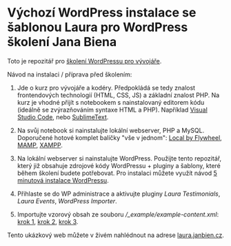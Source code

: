 # Výchozí WordPress instalace se šablonou Laura pro WordPress školení Jana Biena

Toto je repozitář pro [školení WordPressu pro vývojáře](https://www.webmistr.wtf/skoleni/). 

Návod na instalaci / příprava před školením:

1) Jde o kurz pro vývojáře a kodéry. Předpokládá se tedy znalost frontendových technologií (HTML, CSS, JS) a základní znalost PHP. Na kurz je vhodné přijít s notebookem s nainstalovaný editorem kódu (ideálně se zvýrazňováním syntaxe HTML a PHP). Například [Visual Studio Code](https://code.visualstudio.com/), nebo [SublimeText](https://www.sublimetext.com).

2) Na svůj notebook si nainstalujte lokální webserver, PHP a MySQL. Doporučené hotové komplet balíčky "vše v jednom": [Local by Flywheel](http://local.getflywheel.com), [MAMP](https://www.mamp.info), [XAMPP](https://www.apachefriends.org).

3) Na  lokální webserver si nainstalujte WordPress. Použijte tento repozitář, který již obsahuje zdrojové kódy WordPressu + pluginy a šablony, které během školení budete potřebovat. Pro instalaci můžete využít návod [5 minutová instalace WordPressu](https://codex.wordpress.org/Installing_WordPress#Famous_5-Minute_Install).

4) Přihlaste se do WP administrace a aktivujte pluginy *Laura Testimonials*, *Laura Events*, *WordPress Importer*.

5) Importujte vzorový obsah ze souboru */_example/example-content.xml*: [krok 1](https://href.wtf/190501xwz0w.png), [krok 2](https://href.wtf/190501ldg37.png), [krok 3](https://href.wtf/190501s5d8x.png).

Tento ukázkový web můžete v živém nahlédnout na adrese [laura.janbien.cz](http://laura.janbien.cz).


